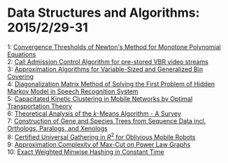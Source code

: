 # Data Structures and Algorithms: 2015/2/29-31  
1: [Convergence Thresholds of Newton's Method for Monotone Polynomial  Equations](https://doi.org/10.48550/arXiv.0802.2856)  
2: [Call Admission Control Algorithm for pre-stored VBR video streams](https://doi.org/10.48550/arXiv.0802.4244)  
3: [Approximation Algorithms for Variable-Sized and Generalized Bin Covering](https://doi.org/10.48550/arXiv.1109.3544)  
4: [Diagonalization Matrix Method of Solving the First Problem of Hidden  Markov Model in Speech Recognition System](https://doi.org/10.48550/arXiv.1202.6256)  
5: [Capacitated Kinetic Clustering in Mobile Networks by Optimal  Transportation Theory](https://doi.org/10.48550/arXiv.1602.08156)  
6: [Theoretical Analysis of the $k$-Means Algorithm - A Survey](https://doi.org/10.48550/arXiv.1602.08254)  
7: [Construction of Gene and Species Trees from Sequence Data incl.  Orthologs, Paralogs, and Xenologs](https://doi.org/10.48550/arXiv.1602.08268)  
8: [Certified Universal Gathering in $R^2$ for Oblivious Mobile Robots](https://doi.org/10.48550/arXiv.1602.08361)  
9: [Approximation Complexity of Max-Cut on Power Law Graphs](https://doi.org/10.48550/arXiv.1602.08369)  
10: [Exact Weighted Minwise Hashing in Constant Time](https://doi.org/10.48550/arXiv.1602.08393)  